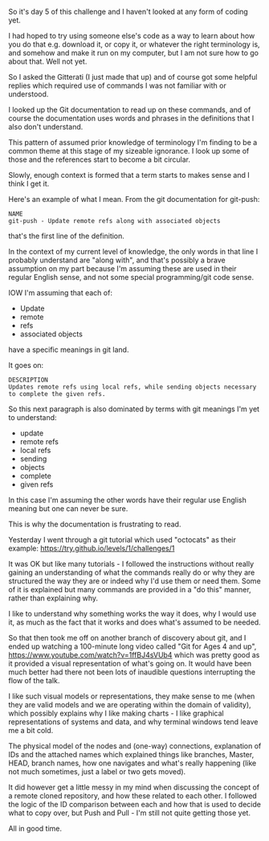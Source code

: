 So it's day 5 of this challenge and I haven't looked at any form of coding yet.

I had hoped to try using someone else's code as a way to learn about how you do that e.g.
download it, or copy it, or whatever the right terminology is, and somehow and make it
run on my computer, but I am not sure how to go about that. Well not yet.
 
So I asked the Gitterati (I just made that up) and of course got some helpful replies 
which required use of commands I was not familiar with or understood.

I looked up the Git documentation to read up on these commands, and of course the 
documentation uses words and phrases in the definitions that I also don't understand.

This pattern of assumed prior knowledge of terminology I'm finding to be a common theme 
at this stage of my sizeable ignorance. I look up some of those and the references start 
to become a bit circular. 

Slowly, enough context is formed that a term starts to makes sense and I think I get it.

Here's an example of what I mean. From the git documentation for git-push:

	NAME
	git-push - Update remote refs along with associated objects

that's the first line of the definition. 

In the context of my current level of knowledge, the only words in that line I probably 
understand are "along with", and that's possibly a brave assumption on my part because 
I'm assuming these are used in their regular English sense, and not some special 
programming/git code sense. 

IOW I'm assuming that each of:
- Update
- remote
- refs
- associated objects

have a specific meanings in git land.

It goes on:

	DESCRIPTION
	Updates remote refs using local refs, while sending objects necessary to complete the given refs.

So this next paragraph is also dominated by terms with git meanings I'm yet to understand:
- update
- remote refs
- local refs
- sending
- objects
- complete
- given refs

In this case I'm assuming the other words have their regular use English meaning but one 
can never be sure.

This is why the documentation is frustrating to read.


Yesterday I went through a git tutorial which used "octocats" as their example:
https://try.github.io/levels/1/challenges/1

It was OK but like many tutorials - I followed the instructions without really gaining an 
understanding of what the commands really do or why they are structured the way they are 
or indeed why I'd use them or need them. Some of it is explained but many commands are 
provided in a "do this" manner, rather than explaining why.

I like to understand why something works the way it does, why I would use it, as much as 
the fact that it works and does what's assumed to be needed.

So that then took me off on another branch of discovery about git, and I ended up 
watching a 100-minute long video called "Git for Ages 4 and up",
https://www.youtube.com/watch?v=1ffBJ4sVUb4
which was pretty good as it provided a visual representation of what's going on. It would 
have been much better had there not been lots of inaudible questions interrupting the 
flow of the talk.

I like such visual models or representations, they make sense to me (when they are valid 
models and we are operating within the domain of validity), which possibly explains why I 
like making charts - I like graphical representations of systems and data, and why 
terminal windows tend leave me a bit cold.

The physical model of the nodes and (one-way) connections, explanation of IDs and the 
attached names which explained things like branches, Master, HEAD, branch names, how one 
navigates and what's really happening (like not much sometimes, just a label or two gets 
moved).

It did however get a little messy in my mind when discussing the concept of a remote 
cloned repository, and how these related to each other. I followed the logic of the ID
comparison between each and how that is used to decide what to copy over, but Push and
Pull - I'm still not quite getting those yet.

All in good time.